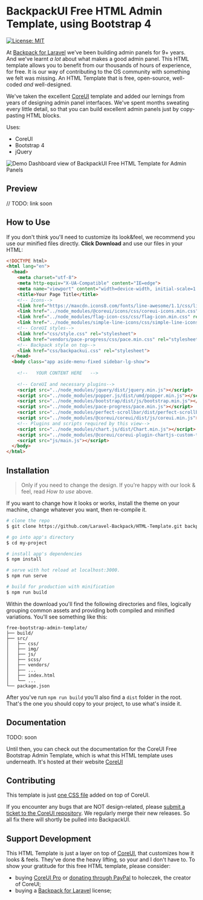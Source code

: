 # BackpackUI Free HTML Admin Template, using Bootstrap 4

[![License: MIT](https://img.shields.io/badge/License-MIT-yellow.svg)](https://opensource.org/licenses/MIT)

At [Backpack for Laravel](https://backpackforlaravel.com/) we've been building admin panels for 9+ years. And we've learnt _a lot_ about what makes a good admin panel. This HTML template allows you to benefit from our thousands of hours of experience, for free. It is our way of contributing to the OS community with something we felt was missing. An HTML Template that is free, open-source, well-coded _and_ well-designed.

We've taken the excellent [CoreUI](https://github.com/coreui/coreui-free-bootstrap-admin-template) template and added our lernings from years of designing admin panel interfaces. We've spent months sweating every little detail, so that you can build excellent admin panels just by copy-pasting HTML blocks.

Uses:
- CoreUI
- Bootstrap 4
- jQuery


![Demo Dashboard view of BackpackUI Free HTML Template for Admin Panels](https://backpackforlaravel.com/uploads/v4/backpack4ui.jpg)

## Preview

// TODO: link soon

## How to Use

If you don't think you'll need to customize its look&feel, we recommend you use our minified files directly. **Click Download** and use our files in your HTML:

```html
<!DOCTYPE html>
<html lang="en">
  <head>
    <meta charset="utf-8">
    <meta http-equiv="X-UA-Compatible" content="IE=edge">
    <meta name="viewport" content="width=device-width, initial-scale=1.0, shrink-to-fit=no">
    <title>Your Page Title</title>
    <!-- Icons-->
    <link href="https://maxcdn.icons8.com/fonts/line-awesome/1.1/css/line-awesome-font-awesome.min.css" rel="stylesheet">
    <link href="../node_modules/@coreui/icons/css/coreui-icons.min.css" rel="stylesheet">
    <link href="../node_modules/flag-icon-css/css/flag-icon.min.css" rel="stylesheet">
    <link href="../node_modules/simple-line-icons/css/simple-line-icons.css" rel="stylesheet">
    <!-- CoreUI styles-->
    <link href="css/style.css" rel="stylesheet">
    <link href="vendors/pace-progress/css/pace.min.css" rel="stylesheet">
    <!-- Backpack style on top-->
    <link href="css/backpackui.css" rel="stylesheet">
  </head>
  <body class="app aside-menu-fixed sidebar-lg-show">
    
    <!--   YOUR CONTENT HERE   -->
    
    <!-- CoreUI and necessary plugins-->
    <script src="../node_modules/jquery/dist/jquery.min.js"></script>
    <script src="../node_modules/popper.js/dist/umd/popper.min.js"></script>
    <script src="../node_modules/bootstrap/dist/js/bootstrap.min.js"></script>
    <script src="../node_modules/pace-progress/pace.min.js"></script>
    <script src="../node_modules/perfect-scrollbar/dist/perfect-scrollbar.min.js"></script>
    <script src="../node_modules/@coreui/coreui/dist/js/coreui.min.js"></script>
    <!-- Plugins and scripts required by this view-->
    <script src="../node_modules/chart.js/dist/Chart.min.js"></script>
    <script src="../node_modules/@coreui/coreui-plugin-chartjs-custom-tooltips/dist/js/custom-tooltips.min.js"></script>
    <script src="js/main.js"></script>
  </body>
</html>
```

## Installation

> Only if you need to change the design. If you're happy with our look & feel, read _How to use_ above.

If you want to change how it looks or works, install the theme on your machine, change whatever you want, then re-compile it.

``` bash
# clone the repo
$ git clone https://github.com/Laravel-Backpack/HTML-Template.git backpack-html-template

# go into app's directory
$ cd my-project

# install app's dependencies
$ npm install

# serve with hot reload at localhost:3000.
$ npm run serve

# build for production with minification
$ npm run build
```

Within the download you'll find the following directories and files, logically grouping common assets and providing both compiled and minified variations. You'll see something like this:

```
free-bootstrap-admin-template/
├── build/
├── src/
│   ├── css/
│   ├── img/
│   ├── js/
│   ├── scss/
│   ├── vendors/
│   ├── ...
│   ├── index.html
│   └── ...
└── package.json
```

After you've run ```npm run build``` you'll also find a ```dist``` folder in the root. That's the one you should copy to your project, to use what's inside it.


## Documentation

TODO: soon

Until then, you can check out the documentation for the CoreUI Free Bootstrap Admin Template, which is what this HTML template uses underneath. It's hosted at their website [CoreUI](https://coreui.io/)


## Contributing

This template is just [one CSS file](https://github.com/Laravel-Backpack/HTML-Template/blob/master/src/css/backpackui.css) added on top of CoreUI.

If you encounter any bugs that are NOT design-related, please [submit a ticket to the CoreUI repository](https://github.com/coreui/coreui-free-bootstrap-admin-template). We regularly merge their new releases. So all fix there will shortly be pulled into BackpackUI.


## Support Development

This HTML Template is just a layer on top of [CoreUI](https://coreui.io/), that customizes how it looks & feels. They've done the heavy lifting, so your and I don't have to. To show your gratitude for this free HTML template, please consider:
- buying [CoreUI Pro](https://coreui.io/pro/) or [donating through PayPal](https://www.paypal.me/holeczek) to holeczek, the creator of CoreUI;
- buying a [Backpack for Laravel](https://backpackforlaravel.com/) license;
